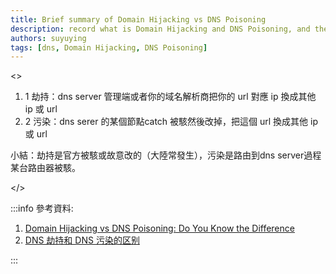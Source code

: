 ```yaml
---
title: Brief summary of Domain Hijacking vs DNS Poisoning
description: record what is Domain Hijacking and DNS Poisoning, and the difference between them
authors: suyuying
tags: [dns, Domain Hijacking, DNS Poisoning]
---
```


<>

<ol>
  <li class="text-body-color mb-4 flex text-base">
    <span
      class="bg-primary mr-2 flex max-h-[24px]  w-full max-w-[24px]  items-center justify-center rounded-full text-base  text-white"
    >
      1
    </span>
    劫持：dns server 管理端或者你的域名解析商把你的 url 對應 ip 換成其他 ip 或 url
  </li>
  <li class="text-body-color mb-4 flex text-base">
    <span
      class="bg-primary mr-2 flex h-6 w-full max-w-[24px] items-center justify-center rounded-full text-base text-white"
    >
      2
    </span>
    污染：dns serer 的某個節點catch 被駭然後改掉，把這個 url 換成其他 ip 或 url
  </li>

</ol>

<p>小結：劫持是官方被駭或故意改的（大陸常發生），污染是路由到dns server過程某台路由器被駭。
</p>

</>

<!--truncate-->

:::info
參考資料:

1. [Domain Hijacking vs DNS Poisoning: Do You Know the Difference](https://heimdalsecurity.com/blog/domain-hijacking-vs-dns-poisoning-do-you-know-the-difference/#:~:text=1.,and%20changes%20its%20DNS%20settings.)
2. [DNS 劫持和 DNS 污染的区别](https://www.williamlong.info/archives/3356.html)

:::
